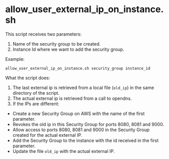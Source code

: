# allow_user_external_ip_on_instance.sh

This script receives two parameters:

1. Name of the security group to be created.
2. Instance Id where we want to add the security group.

Example:

`allow_user_external_ip_on_instance.sh security_group instance_id`

What the script does:

1. The last external ip is retrieved from a local file (`old_ip`) in the same directory of the script.
1. The actual external ip is retrieved from a call to opendns.
1. If the IPs are different:
  - Create a new Security Group on AWS with the name of the first parameter.
  - Revokes the old ip in this Security Group for ports 8080, 8081 and 9000.
  - Allow access to ports 8080, 8081 and 9000 in the Security Group created for the actual external IP.
  - Add the Security Group to the instance with the id received in the first parameter.
  - Update the file `old_ip` with the actual external IP.
